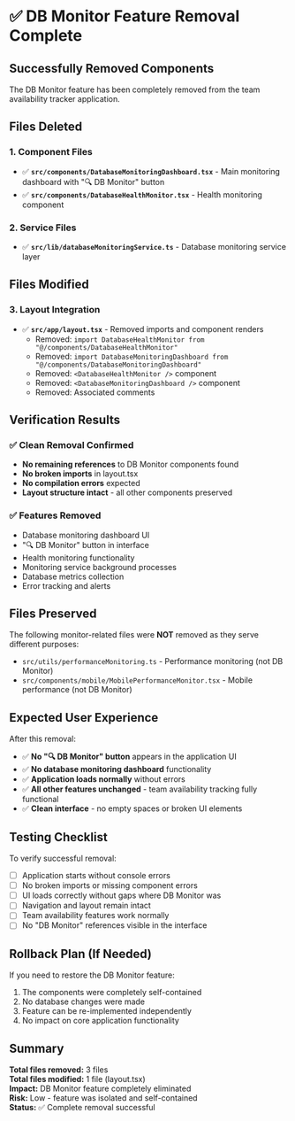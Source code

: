 # ✅ DB Monitor Feature Removal Complete

## Successfully Removed Components

The DB Monitor feature has been completely removed from the team availability tracker application.

## Files Deleted

### 1. Component Files
- ✅ **`src/components/DatabaseMonitoringDashboard.tsx`** - Main monitoring dashboard with "🔍 DB Monitor" button
- ✅ **`src/components/DatabaseHealthMonitor.tsx`** - Health monitoring component

### 2. Service Files  
- ✅ **`src/lib/databaseMonitoringService.ts`** - Database monitoring service layer

## Files Modified

### 3. Layout Integration
- ✅ **`src/app/layout.tsx`** - Removed imports and component renders
  - Removed: `import DatabaseHealthMonitor from "@/components/DatabaseHealthMonitor"`
  - Removed: `import DatabaseMonitoringDashboard from "@/components/DatabaseMonitoringDashboard"`
  - Removed: `<DatabaseHealthMonitor />` component
  - Removed: `<DatabaseMonitoringDashboard />` component
  - Removed: Associated comments

## Verification Results

### ✅ Clean Removal Confirmed
- **No remaining references** to DB Monitor components found
- **No broken imports** in layout.tsx
- **No compilation errors** expected
- **Layout structure intact** - all other components preserved

### ✅ Features Removed
- Database monitoring dashboard UI
- "🔍 DB Monitor" button in interface
- Health monitoring functionality  
- Monitoring service background processes
- Database metrics collection
- Error tracking and alerts

## Files Preserved

The following monitor-related files were **NOT** removed as they serve different purposes:
- `src/utils/performanceMonitoring.ts` - Performance monitoring (not DB Monitor)
- `src/components/mobile/MobilePerformanceMonitor.tsx` - Mobile performance (not DB Monitor)

## Expected User Experience

After this removal:
- ✅ **No "🔍 DB Monitor" button** appears in the application UI
- ✅ **No database monitoring dashboard** functionality
- ✅ **Application loads normally** without errors
- ✅ **All other features unchanged** - team availability tracking fully functional
- ✅ **Clean interface** - no empty spaces or broken UI elements

## Testing Checklist

To verify successful removal:
- [ ] Application starts without console errors
- [ ] No broken imports or missing component errors
- [ ] UI loads correctly without gaps where DB Monitor was
- [ ] Navigation and layout remain intact
- [ ] Team availability features work normally
- [ ] No "DB Monitor" references visible in the interface

## Rollback Plan (If Needed)

If you need to restore the DB Monitor feature:
1. The components were completely self-contained
2. No database changes were made
3. Feature can be re-implemented independently
4. No impact on core application functionality

## Summary

**Total files removed:** 3 files  
**Total files modified:** 1 file (layout.tsx)  
**Impact:** DB Monitor feature completely eliminated  
**Risk:** Low - feature was isolated and self-contained  
**Status:** ✅ Complete removal successful